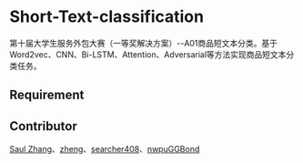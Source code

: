 # Short-Text-classification
第十届大学生服务外包大赛（一等奖解决方案）--A01商品短文本分类。基于Word2vec、CNN、Bi-LSTM、Attention、Adversarial等方法实现商品短文本分类任务。

## Requirement

## Contributor
[Saul Zhang](https://github.com/SaulZhang)、[zheng](https://github.com/1029127253)、[searcher408](https://github.com/Searcher408)、[nwpuGGBond](https://github.com/nwpu2016303311)
